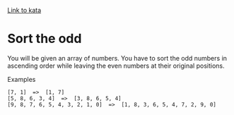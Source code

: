 [Link to kata](https://www.codewars.com/kata/578aa45ee9fd15ff4600090d/train/javascript)

# Sort the odd

You will be given an array of numbers. You have to sort the odd numbers in ascending order while leaving the even numbers at their original positions.

Examples

    [7, 1]  =>  [1, 7]
    [5, 8, 6, 3, 4]  =>  [3, 8, 6, 5, 4]
    [9, 8, 7, 6, 5, 4, 3, 2, 1, 0]  =>  [1, 8, 3, 6, 5, 4, 7, 2, 9, 0]
